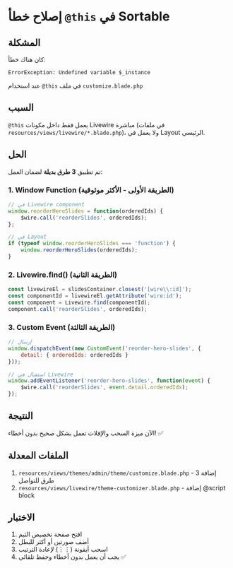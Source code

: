 # إصلاح خطأ `@this` في Sortable

## المشكلة

كان هناك خطأ:
```
ErrorException: Undefined variable $_instance
```

عند استخدام `@this` في ملف `customize.blade.php`

## السبب

`@this` يعمل فقط داخل مكونات Livewire مباشرة (في ملفات `resources/views/livewire/*.blade.php`)، ولا يعمل في Layout الرئيسي.

## الحل

تم تطبيق **3 طرق بديلة** لضمان العمل:

### 1. Window Function (الطريقة الأولى - الأكثر موثوقية)
```javascript
// في Livewire component
window.reorderHeroSlides = function(orderedIds) {
    $wire.call('reorderSlides', orderedIds);
};

// في Layout
if (typeof window.reorderHeroSlides === 'function') {
    window.reorderHeroSlides(orderedIds);
}
```

### 2. Livewire.find() (الطريقة الثانية)
```javascript
const livewireEl = slidesContainer.closest('[wire\\:id]');
const componentId = livewireEl.getAttribute('wire:id');
const component = Livewire.find(componentId);
component.call('reorderSlides', orderedIds);
```

### 3. Custom Event (الطريقة الثالثة)
```javascript
// إرسال
window.dispatchEvent(new CustomEvent('reorder-hero-slides', { 
    detail: { orderedIds: orderedIds } 
}));

// استقبال في Livewire
window.addEventListener('reorder-hero-slides', function(event) {
    $wire.call('reorderSlides', event.detail.orderedIds);
});
```

## النتيجة

الآن ميزة السحب والإفلات تعمل بشكل صحيح بدون أخطاء! ✅

## الملفات المعدلة

1. `resources/views/themes/admin/theme/customize.blade.php` - إضافة 3 طرق للتواصل
2. `resources/views/livewire/theme-customizer.blade.php` - إضافة @script block

## الاختبار

1. افتح صفحة تخصيص الثيم
2. أضف صورتين أو أكثر للبطل
3. اسحب أيقونة (⋮⋮) لإعادة الترتيب
4. يجب أن يعمل بدون أخطاء وحفظ تلقائي ✅


